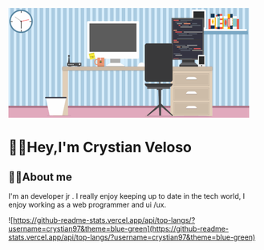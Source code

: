 

![cover.gif](img/cover.gif)

# 🖖🏻Hey,I'm Crystian Veloso

## 👦🏻About me

I'm an developer jr . I really enjoy keeping up to date in the tech world, I enjoy working as a web programmer and ui /ux.

![https://github-readme-stats.vercel.app/api/top-langs/?username=crystian97&theme=blue-green](https://github-readme-stats.vercel.app/api/top-langs/?username=crystian97&theme=blue-green)

